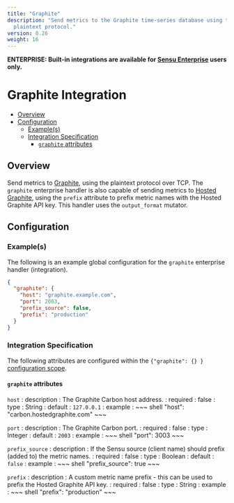 ```yaml
---
title: "Graphite"
description: "Send metrics to the Graphite time-series database using the
  plaintext protocol."
version: 0.26
weight: 16
---
```


**ENTERPRISE: Built-in integrations are available for [Sensu Enterprise][1]
users only.**

# Graphite Integration

- [Overview](#overview)
- [Configuration](#configuration)
  - [Example(s)](#examples)
  - [Integration Specification](#integration-specification)
    - [`graphite` attributes](#graphite-attributes)

## Overview

Send metrics to [Graphite][2], using the plaintext protocol over TCP. The
`graphite` enterprise handler is also capable of sending metrics to [Hosted
Graphite][3], using the `prefix` attribute to prefix metric names with the
Hosted Graphite API key. This handler uses the `output_format` mutator.

## Configuration

### Example(s)

The following is an example global configuration for the `graphite` enterprise
handler (integration).

~~~ json
{
  "graphite": {
    "host": "graphite.example.com",
    "port": 2003,
    "prefix_source": false,
    "prefix": "production"
  }
}
~~~

### Integration Specification

The following attributes are configured within the `{"graphite": {} }`
[configuration scope][4].


#### `graphite` attributes

`host`
: description
  : The Graphite Carbon host address.
: required
  : false
: type
  : String
: default
  : `127.0.0.1`
: example
  : ~~~ shell
    "host": "carbon.hostedgraphite.com"
    ~~~

`port`
: description
  : The Graphite Carbon port.
: required
  : false
: type
  : Integer
: default
  : `2003`
: example
  : ~~~ shell
    "port": 3003
    ~~~

`prefix_source`
: description
  : If the Sensu source (client name) should prefix (added to) the metric names.
: required
  : false
: type
  : Boolean
: default
  : `false`
: example
  : ~~~ shell
    "prefix_source": true
    ~~~

`prefix`
: description
  : A custom metric name prefix - this can be used to prefix the Hosted Graphite
    API key.
: required
  : false
: type
  : String
: example
  : ~~~ shell
    "prefix": "production"
    ~~~


[?]:  #
[1]:  /enterprise
[2]:  http://graphite.wikidot.com?ref=sensu-enterprise
[3]:  https://www.hostedgraphite.com?ref=sensu-enterprise
[4]:  ../../reference/configuration.html#configuration-scopes
